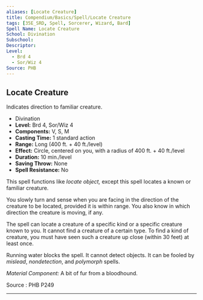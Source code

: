 ```yaml
---
aliases: [Locate Creature]
title: Compendium/Basics/Spell/Locate Creature
tags: [35E_SRD, Spell, Sorcerer, Wizard, Bard]
Spell Name: Locate Creature
School: Divination
Subschool: 
Descriptor: 
Level:
  - Brd 4
  - Sor/Wiz 4
Source: PHB
---
```



## Locate Creature

Indicates direction to familiar creature.

*   Divination
*   **Level:** Brd 4, Sor/Wiz 4
*   **Components:** V, S, M
*   **Casting Time:** 1 standard action
*   **Range:** Long (400 ft. + 40 ft./level)
*   **Effect:** Circle, centered on you, with a radius of 400 ft. + 40 ft./level
*   **Duration:** 10 min./level
*   **Saving Throw:** None
*   **Spell Resistance:** No

<p>This spell functions like <i>locate object,</i> except this spell locates a known or familiar creature.</p><p>You slowly turn and sense when you are facing in the direction of the creature to be located, provided it is within range. You also know in which direction the creature is moving, if any.</p><p>The spell can locate a creature of a specific kind or a specific creature known to you. It cannot find a creature of a certain type. To find a kind of creature, you must have seen such a creature up close (within 30 feet) at least once.</p><p>Running water blocks the spell. It cannot detect objects. It can be fooled by <i>mislead</i>, <i>nondetection</i>, and <i>polymorph</i> spells.</p><p><i>Material Component:</i> A bit of fur from a bloodhound.</p>

Source : PHB P249

---
